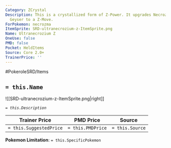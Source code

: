 ```yaml
---
Category: ZCrystal
Description: This is a crystallized form of Z-Power. It upgrades Necrozma's Photon
  Geyser to a Z-Move.
ForPokemon: necrozma
ItemSprite: SRD-ultranecrozium-z-ItemSprite.png
Name: Ultranecrozium Z
OneUse: false
PMD: false
Pocket: HeldItems
Source: Core 2.0+
TrainerPrice: ''
---
```


#PokeroleSRD/Items

## `= this.Name`

![[SRD-ultranecrozium-z-ItemSprite.png|right]]

*`= this.Description`*

| Trainer Price           | PMD Price         | Source | 
| ----------------------- | ----------------- | ------ |
| `= this.SuggestedPrice` | `= this.PMDPrice` | `= this.Source`

**Pokemon Limitation**: `= this.SpecificPokemon`
